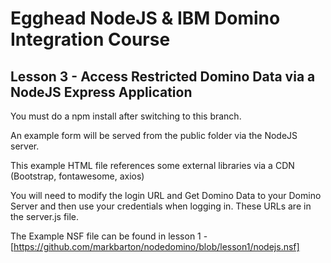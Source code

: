 # Egghead NodeJS & IBM Domino Integration Course
## Lesson 3 - Access Restricted Domino Data via a NodeJS Express Application

You must do a npm install after switching to this branch.

An example form will be served from the public folder via the NodeJS server.

This example HTML file references some external libraries via a CDN (Bootstrap, fontawesome, axios) 

You will need to modify the login URL and Get Domino Data to your Domino Server and then use your credentials when logging in.
These URLs are in the server.js file.

The Example NSF file can be found in lesson 1 - [https://github.com/markbarton/nodedomino/blob/lesson1/nodejs.nsf]